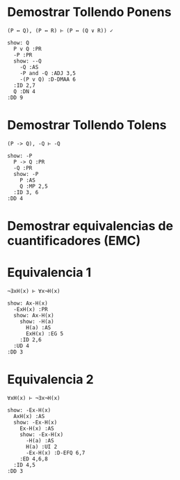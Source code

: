 
# Demostrar Tollendo Ponens

```
(P ↔ Q), (P ↔ R) ⊢ (P ↔ (Q ∨ R)) ✓
```

```
show: Q
  P v Q :PR
  -P :PR
  show: --Q
    -Q :AS
    -P and -Q :ADJ 3,5
    -(P v Q) :D-DMAA 6
  :ID 2,7
  Q :DN 4
:DD 9
```

# Demostrar Tollendo Tolens

```
(P -> Q), -Q ⊢ -Q
```

```
show: -P
  P -> Q :PR
  -Q :PR
  show: -P
    P :AS
    Q :MP 2,5
  :ID 3, 6
:DD 4
```

# Demostrar equivalencias de cuantificadores (EMC)

# Equivalencia 1

```
¬∃xH(x) ⊢ ∀x¬H(x)
```

```
show: Ax-H(x)
  -ExH(x) :PR
  show: Ax-H(x)
    show: -H(a)
      H(a) :AS
      ExH(x) :EG 5
    :ID 2,6
  :UD 4
:DD 3
```

# Equivalencia 2

```
∀xH(x) ⊢ ¬∃x¬H(x)
```

```
show: -Ex-H(x)
  AxH(x) :AS
  show: -Ex-H(x)
    Ex-H(x) :AS
    show: -Ex-H(x)
      -H(a) :AS
      H(a) :UI 2
      -Ex-H(x) :D-EFQ 6,7
    :ED 4,6,8
  :ID 4,5
:DD 3
```

